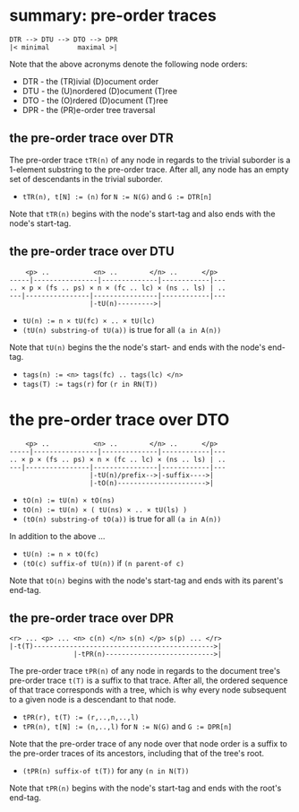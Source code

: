 
<!-- ======================================================================= -->
# summary: pre-order traces

```
DTR --> DTU --> DTO --> DPR
|< minimal       maximal >|
```

Note that the above acronyms denote the following node orders:

* DTR - the (TR)ivial (D)ocument order
* DTU - the (U)nordered (D)ocument (T)ree
* DTO - the (O)rdered (D)ocument (T)ree
* DPR - the (PR)e-order tree traversal

<!-- ======================================================================= -->
## the pre-order trace over DTR

The pre-order trace `tTR(n)` of any node in regards to the trivial suborder
is a 1-element substring to the pre-order trace. After all, any node has an
empty set of descendants in the trivial suborder.

* `tTR(n), t[N] := (n)` for `N := N(G)` and `G := DTR[n]`

Note that `tTR(n)` begins with the node's start-tag
and also ends with the node's start-tag.

<!-- ======================================================================= -->
## the pre-order trace over DTU

```
    <p> ..           <n> ..        </n> ..      </p>
-----|----------------|--------------|------------|---
.. × p × (fs .. ps) × n × (fc .. lc) × (ns .. ls) | ..
---|----------------|----------------|------------|---
                    |-tU(n)--------->|
```

* `tU(n) := n × tU(fc) × .. × tU(lc)`
* `(tU(n) substring-of tU(a))` is true for all `(a in A(n))`

Note that `tU(n)` begins the the node's start-
and ends with the node's end-tag.

* `tags(n) := <n> tags(fc) .. tags(lc) </n>`
* `tags(T) := tags(r)` for `(r in RN(T))`

<!-- ======================================================================= -->
# the pre-order trace over DTO

```
    <p> ..           <n> ..        </n> ..      </p>
-----|----------------|--------------|------------|---
.. × p × (fs .. ps) × n × (fc .. lc) × (ns .. ls) | ..
---|----------------|----------------|------------|---
                    |-tU(n)/prefix-->|-suffix---->|
                    |-tO(n)---------------------->|
```

* `tO(n) := tU(n) × tO(ns)`
* `tO(n) := tU(n) × ( tU(ns) × .. × tU(ls) )`
* `(tO(n) substring-of tO(a))` is true for all `(a in A(n))`

In addition to the above ...

* `tU(n) := n × tO(fc)`
* `(tO(c) suffix-of tU(n))` if `(n parent-of c)`

Note that `tO(n)` begins with the node's start-tag
and ends with its parent's end-tag.

<!-- ======================================================================= -->
## the pre-order trace over DPR

```
<r> ... <p> ... <n> c(n) </n> s(n) </p> s(p) ... </r>
|-t(T)--------------------------------------------->|
                |-tPR(n)--------------------------->|
```

The pre-order trace `tPR(n)` of any node in regards to the document tree's
pre-order trace `t(T)` is a suffix to that trace. After all, the ordered
sequence of that trace corresponds with a tree, which is why every node
subsequent to a given node is a descendant to that node.

* `tPR(r), t(T) := (r,..,n,..,l)`
* `tPR(n), t[N] := (n,..,l)` for `N := N(G)` and `G := DPR[n]`

Note that the pre-order trace of any node over that node order is a suffix
to the pre-order traces of its ancestors, including that of the tree's root.

* `(tPR(n) suffix-of t(T))` for any `(n in N(T))`

Note that `tPR(n)` begins with the node's start-tag
and ends with the root's end-tag.
